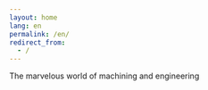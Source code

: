 ```yaml
---
layout: home
lang: en
permalink: /en/
redirect_from:
  - /
---
```


The marvelous world of machining and engineering